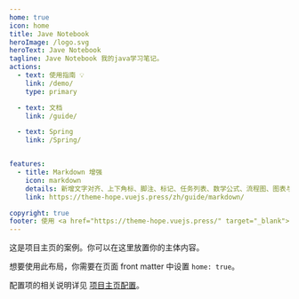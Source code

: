 ```yaml
---
home: true
icon: home
title: Jave Notebook
heroImage: /logo.svg
heroText: Jave Notebook
tagline: Jave Notebook 我的java学习笔记。
actions:
  - text: 使用指南 💡
    link: /demo/
    type: primary

  - text: 文档
    link: /guide/

  - text: Spring
    link: /Spring/


features:
  - title: Markdown 增强
    icon: markdown
    details: 新增文字对齐、上下角标、脚注、标记、任务列表、数学公式、流程图、图表与幻灯片支持
    link: https://theme-hope.vuejs.press/zh/guide/markdown/

copyright: true
footer: 使用 <a href="https://theme-hope.vuejs.press/" target="_blank">VuePress Theme Hope</a> 主题 | MIT 协议, 版权所有 © 2023-present Mr.Hope
---
```


这是项目主页的案例。你可以在这里放置你的主体内容。

想要使用此布局，你需要在页面 front matter 中设置 `home: true`。

配置项的相关说明详见 [项目主页配置](https://theme-hope.vuejs.press/zh/guide/layout/home/)。

